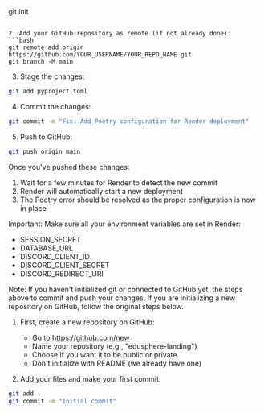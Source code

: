 git init
```

2. Add your GitHub repository as remote (if not already done):
```bash
git remote add origin https://github.com/YOUR_USERNAME/YOUR_REPO_NAME.git
git branch -M main
```

3. Stage the changes:
```bash
git add pyproject.toml
```

4. Commit the changes:
```bash
git commit -m "Fix: Add Poetry configuration for Render deployment"
```

5. Push to GitHub:
```bash
git push origin main
```

Once you've pushed these changes:
1. Wait for a few minutes for Render to detect the new commit
2. Render will automatically start a new deployment
3. The Poetry error should be resolved as the proper configuration is now in place

Important: Make sure all your environment variables are set in Render:
- SESSION_SECRET
- DATABASE_URL
- DISCORD_CLIENT_ID
- DISCORD_CLIENT_SECRET
- DISCORD_REDIRECT_URI

Note: If you haven't initialized git or connected to GitHub yet,  the steps above to commit and push your changes.  If you are initializing a new repository on GitHub, follow the original steps below.


1. First, create a new repository on GitHub:
   - Go to https://github.com/new
   - Name your repository (e.g., "edusphere-landing")
   - Choose if you want it to be public or private
   - Don't initialize with README (we already have one)

2. Add your files and make your first commit:
```bash
git add .
git commit -m "Initial commit"
